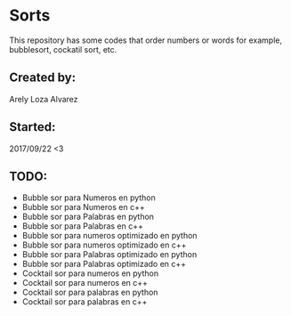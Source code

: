 # Sorts
This repository has some codes that order numbers or words for example, bubblesort, cockatil sort, etc. 

Created by:
-------------------------------
Arely Loza Alvarez

Started:
-------------------------------
2017/09/22 <3


TODO:
-------------------------------
* Bubble sor para Numeros en python
* Bubble sor para Numeros en c++
* Bubble sor para Palabras en python
* Bubble sor para Palabras en c++
* Bubble sor para numeros optimizado en python 
* Bubble sor para numeros optimizado en c++
* Bubble sor para Palabras optimizado en python
* Bubble sor para Palabras optimizado en c++
* Cocktail sor para numeros en python
* Cocktail sor para numeros en c++
* Cocktail sor para palabras en python
* Cocktail sor para palabras en c++
